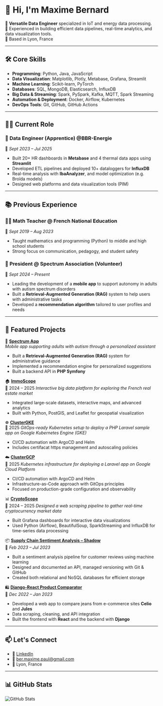 # 👋 Hi, I'm Maxime Bernard

🎯 **Versatile Data Engineer** specialized in IoT and energy data processing.  
🔧 Experienced in building efficient data pipelines, real-time analytics, and data visualization tools.  
📍 Based in Lyon, France

---

## 🛠️ Core Skills

- **Programming**: Python, Java, JavaScript  
- **Data Visualization**: Matplotlib, Plotly, Metabase, Grafana, Streamlit  
- **Machine Learning**: Scikit-learn, PyTorch  
- **Databases**: SQL, MongoDB, Elasticsearch, InfluxDB  
- **Big Data & Streaming**: Spark, PySpark, Kafka, MQTT, Spark Streaming  
- **Automation & Deployment**: Docker, Airflow, Kubernetes  
- **DevOps Tools**: Git, GitHub, GitHub Actions  

---

## 🧑‍💻 Current Role

### 🔹 **Data Engineer (Apprentice) @BBR-Energie**  
📅 *Sept 2023 – Jul 2025*  
- Built 20+ HR dashboards in **Metabase** and 4 thermal data apps using **Streamlit**  
- Developed ETL pipelines and deployed 10+ dataloggers for **InfluxDB**  
- Real-time analysis with **IbaAnalyzer**, and model optimization (e.g. Broïda models)  
- Designed web platforms and data visualization tools (PIM)

---

## 📚 Previous Experience

### 👨‍🏫 **Math Teacher @ French National Education**  
📅 *Sept 2019 – Aug 2023*  
- Taught mathematics and programming (Python) to middle and high school students  
- Strong focus on communication, pedagogy, and student safety

### 🤝 **President @ Spectrum Association (Volunteer)**  
📅 *Sept 2024 – Present*  
- Leading the development of a **mobile app** to support autonomy in adults with autism spectrum disorders  
- Built a **Retrieval-Augmented Generation (RAG)** system to help users with administrative tasks  
- Developed a **recommendation algorithm** tailored to user profiles and needs

---

## 📂 Featured Projects

🤖 **[Spectrum App](https://spectrum-app.fr/)**  
*Mobile app supporting adults with autism through a personalized assistant*  
- Built a **Retrieval-Augmented Generation (RAG)** system for administrative guidance  
- Implemented a recommendation engine for personalized suggestions  
- Built a backend API in **PHP Symfony** 

🏠 **[ImmoScope](https://github.com/Bernardpro/ImmoScope)**  
📅 2024 – 2025
*Interactive big data platform for exploring the French real estate market*
- Integrated large-scale datasets, interactive maps, and advanced analytics
- Built with Python, PostGIS, and Leaflet for geospatial visualization

☸️ **[ClusterGKE](https://github.com/Bernardpro/ClusterGKE)**  
📅 2025
*GitOps-ready Kubernetes setup to deploy a PHP Laravel sample app on Google Kubernetes Engine (GKE)*
- CI/CD automation with ArgoCD and Helm
- Includes certifacat https management and autoscaling policies

☁️ **[ClusterGCP](https://github.com/Bernardpro/ClusterGCP)**  
📅 2025
*Kubernetes infrastructure for deploying a Laravel app on Google Cloud Platform*
- CI/CD automation with ArgoCD and Helm
- Infrastructure-as-Code approach with GitOps principles
- Focused on production-grade configuration and observability

📊 **[CryptoScope](https://github.com/Bernardpro/CryptoScope)**  
📅 2024 – 2025
*Designed a web scraping pipeline to gather real-time cryptocurrency market data*
- Built Grafana dashboards for interactive data visualizations
- Used Python (Airflow), BeautifulSoup, SparkStreaming and InfluxDB for time-series data processing

📦 **[Supply Chain Sentiment Analysis – Shadow](https://github.com/qhesry/datascientest_satisfaction_client)**  
📅 *Feb 2023 – Jul 2023*  
- Built a sentiment analysis pipeline for customer reviews using machine learning  
- Designed and documented an API, managed versioning with Git & GitHub  
- Created both relational and NoSQL databases for efficient storage

🛍️ **[Django-React Product Comparator](https://github.com/Bernardpro/Django_React_Comparator)**  
📅 *Dec 2022 – Jan 2023*  
- Developed a web app to compare jeans from e-commerce sites **Celio** and **Jules**  
- Data scraping, cleaning, and API integration  
- Built the frontend with **React** and the backend with **Django**

---

## 📫 Let's Connect

- 💼 [LinkedIn](https://www.linkedin.com/in/maximebernard-dataengineer/)  
- 📧 ber.maxime.paul@gmail.com  
- 📍 Lyon, France

---

## 📊 GitHub Stats

![GitHub Stats](https://github-readme-stats.vercel.app/api?username=bernardpro&show_icons=true&theme=default)
